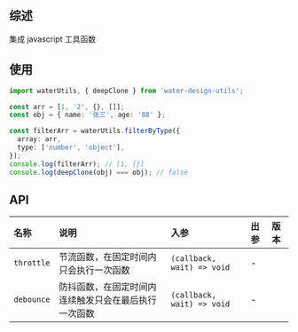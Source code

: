 ## 综述

集成 javascript 工具函数

## 使用

```ts
import waterUtils, { deepClone } from 'water-design-utils';

const arr = [1, '2', {}, []];
const obj = { name: '张三', age: '88' };

const filterArr = waterUtils.filterByType({
  array: arr,
  type: ['number', 'object'],
});
console.log(filterArr); // [1, {}]
console.log(deepClone(obj) === obj); // false
```

## API

| 名称       | 说明                                                 | 入参                       | 出参 | 版本 |
| :--------- | :--------------------------------------------------- | :------------------------- | :--- | :--- |
| `throttle` | 节流函数，在固定时间内只会执行一次函数               | `(callback, wait) => void` | -    |      |
| `debounce` | 防抖函数，在固定时间内连续触发只会在最后执行一次函数 | `(callback, wait) => void` | -    |      |
